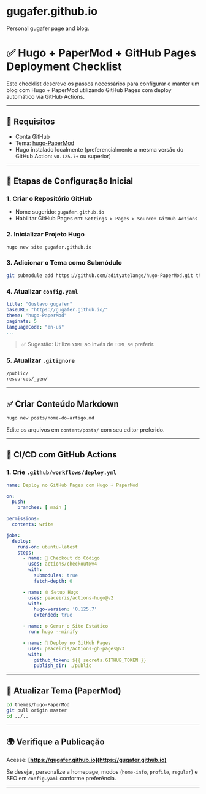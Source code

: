 # gugafer.github.io
Personal gugafer page and blog.

# ✅ Hugo + PaperMod + GitHub Pages Deployment Checklist

Este checklist descreve os passos necessários para configurar e manter um blog com Hugo + PaperMod utilizando GitHub Pages com deploy automático via GitHub Actions.

---

## 🔧 Requisitos

* Conta GitHub
* Tema: [hugo-PaperMod](https://github.com/adityatelange/hugo-PaperMod)
* Hugo instalado localmente (preferencialmente a mesma versão do GitHub Action: `v0.125.7+` ou superior)

---

## 🏁 Etapas de Configuração Inicial

### 1. Criar o Repositório GitHub

* Nome sugerido: `gugafer.github.io`
* Habilitar GitHub Pages em: `Settings > Pages > Source: GitHub Actions`

### 2. Inicializar Projeto Hugo

```bash
hugo new site gugafer.github.io
```

### 3. Adicionar o Tema como Submódulo

```bash
git submodule add https://github.com/adityatelange/hugo-PaperMod.git themes/hugo-PaperMod
```

### 4. Atualizar `config.yaml`

```yaml
title: "Gustavo gugafer"
baseURL: "https://gugafer.github.io/"
theme: "hugo-PaperMod"
paginate: 5
languageCode: "en-us"
...
```

> ✅ Sugestão: Utilize `YAML` ao invés de `TOML` se preferir.

### 5. Atualizar `.gitignore`

```bash
/public/
resources/_gen/
```

---

## ✅ Criar Conteúdo Markdown

```bash
hugo new posts/nome-do-artigo.md
```

Edite os arquivos em `content/posts/` com seu editor preferido.

---

## 🤖 CI/CD com GitHub Actions

### 1. Crie `.github/workflows/deploy.yml`

```yaml
name: Deploy no GitHub Pages com Hugo + PaperMod

on:
  push:
    branches: [ main ]

permissions:
  contents: write

jobs:
  deploy:
    runs-on: ubuntu-latest
    steps:
      - name: 🚀 Checkout do Código
        uses: actions/checkout@v4
        with:
          submodules: true
          fetch-depth: 0

      - name: 🌐 Setup Hugo
        uses: peaceiris/actions-hugo@v2
        with:
          hugo-version: '0.125.7'
          extended: true

      - name: ⚙️ Gerar o Site Estático
        run: hugo --minify

      - name: 🌟 Deploy no GitHub Pages
        uses: peaceiris/actions-gh-pages@v3
        with:
          github_token: ${{ secrets.GITHUB_TOKEN }}
          publish_dir: ./public
```

---

## 🔄 Atualizar Tema (PaperMod)

```bash
cd themes/hugo-PaperMod
git pull origin master
cd ../..
```

---

## 🌍 Verifique a Publicação

Acesse: **[https://gugafer.github.io](https://gugafer.github.io)**

Se desejar, personalize a homepage, modos (`home-info`, `profile`, `regular`) e SEO em `config.yaml` conforme preferência.

---
